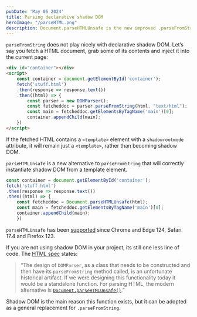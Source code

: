 ```yaml
---
pubDate: 'May 06 2024'
title: Parsing declarative shadow DOM
heroImage: "/parseHTML.png"
description: Document.parseHTMLUnsafe is the new improved .parseFromString
---
```


`parseFromString` does not play nicely with declarative shadow DOM. Let’s say you fetch a HTML document, grab some of its contents and inject it into the current page:

```html
<div id="container"></div>
<script>
    const container = document.getElementById('container');
    fetch('stuff.html')
    .then(response => response.text())
    .then((html) => {
        const parser = new DOMParser();
        const fetcheddoc = parser.parseFromString(html, "text/html");
        const main = fetcheddoc.getElementsByTagName('main')[0];
        container.appendChild(main);
    })
</script>
```

If the fetched HTML contains a `<template>` element with a `shadowrootmode` attribute, it will remain just a `<template>`, rather than becoming shadow DOM. 

`parseHTMLUnsafe` is a new alternative to `parseFromString` that will correctly instantiate shadow DOM from a template element. 

```js
const container = document.getElementById('container');
fetch('stuff.html')
.then(response => response.text())
.then((html) => {
    const fetcheddoc = Document.parseHTMLUnsafe(html);            
    const main = fetcheddoc.getElementsByTagName('main')[0];
    container.appendChild(main);
    })
```

`parseHTMLUnsafe` has been [supported](https://caniuse.com/mdn-api_document_parsehtmlunsafe_static) since Chrome and Edge 124, Safari 17.4 and Firefox 123.

If you are not using shadow DOM in your project, its still one less line of code. The [HTML spec](https://html.spec.whatwg.org/#the-domparser-interface) states: 

> “The design of `DOMParser`, as a class that needs to be constructed and then have its `parseFromString` method called, is an unfortunate historical artifact. If we were designing this functionality today it would be a standalone function. For parsing HTML, the modern alternative is [`Document.parseHTMLUnsafe()`](https://html.spec.whatwg.org/#dom-parsehtmlunsafe).”

Shadow DOM is the main reason this function exists, but it can be adopted as a general replacement for `.parseFromString`.